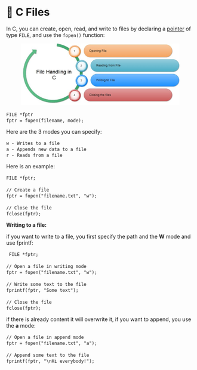 # 📁 C Files

In C, you can create, open, read, and write to files by declaring a [pointer](https://www.w3schools.com/c/c\_pointers.php) of type `FILE`, and use the `fopen()` function:

<figure><img src="../../.gitbook/assets/image (997).png" alt=""><figcaption></figcaption></figure>

```
FILE *fptr
fptr = fopen(filename, mode); 
```

Here are the 3 modes you can specify:

```
w - Writes to a file
a - Appends new data to a file
r - Reads from a file 
```

Here is an example:

```
FILE *fptr;

// Create a file
fptr = fopen("filename.txt", "w");

// Close the file
fclose(fptr); 
```

**Writing to a file:**

if you want to write to a file, you first specify the path and the **W** mode and use fprintf:

```
 FILE *fptr;

// Open a file in writing mode
fptr = fopen("filename.txt", "w");

// Write some text to the file
fprintf(fptr, "Some text");

// Close the file
fclose(fptr); 
```

if there is already content it will overwrite it, if you want to append, you use the **a** mode:

```
// Open a file in append mode
fptr = fopen("filename.txt", "a");

// Append some text to the file
fprintf(fptr, "\nHi everybody!");
```
